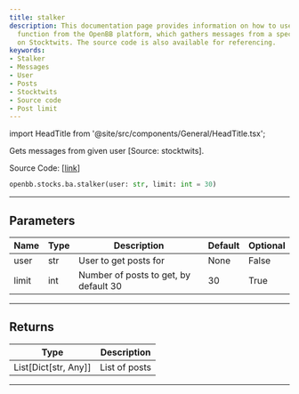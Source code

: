 ```yaml
---
title: stalker
description: This documentation page provides information on how to use the 'stalker'
  function from the OpenBB platform, which gathers messages from a specified user
  on Stocktwits. The source code is also available for referencing.
keywords:
- Stalker
- Messages
- User
- Posts
- Stocktwits
- Source code
- Post limit
---
```


import HeadTitle from '@site/src/components/General/HeadTitle.tsx';

<HeadTitle title="stocks.ba.stalker - Reference | OpenBB SDK Docs" />

Gets messages from given user [Source: stocktwits].

Source Code: [[link](https://github.com/OpenBB-finance/OpenBBTerminal/tree/main/openbb_terminal/common/behavioural_analysis/stocktwits_model.py#L99)]

```python wordwrap
openbb.stocks.ba.stalker(user: str, limit: int = 30)
```

---

## Parameters

| Name | Type | Description | Default | Optional |
| ---- | ---- | ----------- | ------- | -------- |
| user | str | User to get posts for | None | False |
| limit | int | Number of posts to get, by default 30 | 30 | True |


---

## Returns

| Type | Description |
| ---- | ----------- |
| List[Dict[str, Any]] | List of posts |
---

